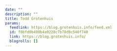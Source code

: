 ```yaml
---
date: ""
description: ""
title: Todd Grotenhuis
params:
  feedlink: https://blog.grotenhuis.info/feed.xml
  id: f0bfd0b400b4a9228c7b78d8c540f740
  link: https://blog.grotenhuis.info/
  blogrolls: []
---
```

